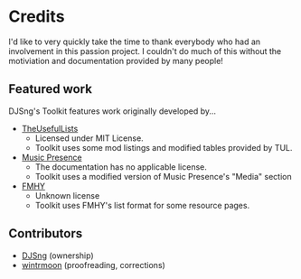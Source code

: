 # Credits
I'd like to very quickly take the time to thank everybody who had an involvement in this passion project. I couldn't do much of this without the motiviation and documentation provided by many people!

## Featured work
DJSng's Toolkit features work originally developed by...

- [TheUsefulLists](https://github.com/TheUsefulLists/UsefulMods)  
    - Licensed under MIT License.
    - Toolkit uses some mod listings and modified tables provided by TUL.
- [Music Presence](https://github.com/ungive/discord-music-presence)
    - The documentation has no applicable license.
    - Toolkit uses a modified version of Music Presence's "Media" section
- [FMHY](https://fmhy.net)
    - Unknown license
    - Toolkit uses FMHY's list format for some resource pages.

## Contributors

- [DJSng](https://github.com/DJSng4) (ownership)
- [wintrmoon](https://github.com/wintrmoon) (proofreading, corrections)